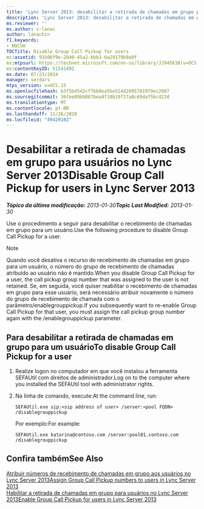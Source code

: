 ```yaml
---
title: 'Lync Server 2013: desabilitar a retirada de chamadas em grupo para usuários'
description: 'Lync Server 2013: desabilitar a retirada de chamadas em grupo para usuários.'
ms.reviewer: ''
ms.author: v-lanac
author: lanachin
f1.keywords:
- NOCSH
TOCTitle: Disable Group Call Pickup for users
ms:assetid: 91b06f9e-2840-45a2-bbb3-6a29179b9a9f
ms:mtpsurl: https://technet.microsoft.com/en-us/library/JJ945638(v=OCS.15)
ms:contentKeyID: 51541492
ms.date: 07/23/2014
manager: serdars
mtps_version: v=OCS.15
ms.openlocfilehash: b3f5b4542cf7bb8ea5be524d2695701979ec2987
ms.sourcegitcommit: 36fee89bb887bea4f18b19f17a8c69daf5bc423d
ms.translationtype: MT
ms.contentlocale: pt-BR
ms.lasthandoff: 11/26/2020
ms.locfileid: "49429102"
---
```

# <a name="disable-group-call-pickup-for-users-in-lync-server-2013"></a><span data-ttu-id="2ee5b-103">Desabilitar a retirada de chamadas em grupo para usuários no Lync Server 2013</span><span class="sxs-lookup"><span data-stu-id="2ee5b-103">Disable Group Call Pickup for users in Lync Server 2013</span></span>

<div data-xmlns="http://www.w3.org/1999/xhtml">

<div class="topic" data-xmlns="http://www.w3.org/1999/xhtml" data-msxsl="urn:schemas-microsoft-com:xslt" data-cs="https://msdn.microsoft.com/">

<div data-asp="https://msdn2.microsoft.com/asp">



</div>

<div id="mainSection">

<div id="mainBody"><span data-ttu-id="2ee5b-104">

<span> </span></span><span class="sxs-lookup"><span data-stu-id="2ee5b-104">

<span> </span></span></span>

<span data-ttu-id="2ee5b-105">_**Tópico da última modificação:** 2013-01-30_</span><span class="sxs-lookup"><span data-stu-id="2ee5b-105">_**Topic Last Modified:** 2013-01-30_</span></span>

<span data-ttu-id="2ee5b-106">Use o procedimento a seguir para desabilitar o recebimento de chamadas em grupo para um usuário.</span><span class="sxs-lookup"><span data-stu-id="2ee5b-106">Use the following procedure to disable Group Call Pickup for a user.</span></span>

<div>


> [!NOTE]  
> <span data-ttu-id="2ee5b-107">Quando você desativa o recurso de recebimento de chamadas em grupo para um usuário, o número do grupo de recebimento de chamadas atribuído ao usuário não é mantido.</span><span class="sxs-lookup"><span data-stu-id="2ee5b-107">When you disable Group Call Pickup for a user, the call pickup group number that was assigned to the user is not retained.</span></span> <span data-ttu-id="2ee5b-108">Se, em seguida, você quiser reabilitar o recebimento de chamadas em grupo para esse usuário, será necessário atribuir novamente o número do grupo de recebimento de chamada com o parâmetro/enablegrouppickup.</span><span class="sxs-lookup"><span data-stu-id="2ee5b-108">If you subsequently want to re-enable Group Call Pickup for that user, you must assign the call pickup group number again with the /enablegrouppickup parameter.</span></span>



</div>

<div>

## <a name="to-disable-group-call-pickup-for-a-user"></a><span data-ttu-id="2ee5b-109">Para desabilitar a retirada de chamadas em grupo para um usuário</span><span class="sxs-lookup"><span data-stu-id="2ee5b-109">To disable Group Call Pickup for a user</span></span>

1.  <span data-ttu-id="2ee5b-110">Realize logon no computador em que você instalou a ferramenta SEFAUtil com direitos de administrador.</span><span class="sxs-lookup"><span data-stu-id="2ee5b-110">Log on to the computer where you installed the SEFAUtil tool with administrator rights.</span></span>

2.  <span data-ttu-id="2ee5b-111">Na linha de comando, execute:</span><span class="sxs-lookup"><span data-stu-id="2ee5b-111">At the command line, run:</span></span>
    
        SEFAUtil.exe sip:<sip address of user> /server:<pool FQDN> /disablegrouppickup
    
    <span data-ttu-id="2ee5b-112">Por exemplo:</span><span class="sxs-lookup"><span data-stu-id="2ee5b-112">For example:</span></span>
    
        SEFAUtil.exe katarina@contoso.com /server:pool01.contoso.com /disablegrouppickup

</div>

<div>

## <a name="see-also"></a><span data-ttu-id="2ee5b-113">Confira também</span><span class="sxs-lookup"><span data-stu-id="2ee5b-113">See Also</span></span>


[<span data-ttu-id="2ee5b-114">Atribuir números de recebimento de chamadas em grupo aos usuários no Lync Server 2013</span><span class="sxs-lookup"><span data-stu-id="2ee5b-114">Assign Group Call Pickup numbers to users in Lync Server 2013</span></span>](lync-server-2013-assign-group-call-pickup-numbers-to-users.md)  
[<span data-ttu-id="2ee5b-115">Habilitar a retirada de chamadas em grupo para usuários no Lync Server 2013</span><span class="sxs-lookup"><span data-stu-id="2ee5b-115">Enable Group Call Pickup for users in Lync Server 2013</span></span>](lync-server-2013-enable-group-call-pickup-for-users.md)  
  

<span data-ttu-id="2ee5b-116"></div>

</div>

<span> </span>

</div>

</div>

</span><span class="sxs-lookup"><span data-stu-id="2ee5b-116"></div>

</div>

<span> </span>

</div>

</div>

</span></span></div>

